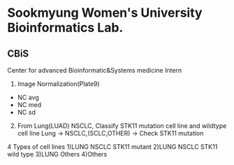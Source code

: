 # Sookmyung Women's University Bioinformatics Lab. 
## CBiS
Center for advanced Bioinformatic&amp;Systems medicine Intern

1. Image Normalization(Plate9)
- NC avg
- NC med
- NC sd

2. From Lung(LUAD) NSCLC, Classify STK11 mutation cell line and wildtype cell line
Lung → NSCLC,(SCLC,OTHER) → Check STK11 mutation

4 Types of cell lines
1)LUNG NSCLC STK11 mutant
2)LUNG NSCLC STK11 wild type
3)LUNG Others
4)Others 

